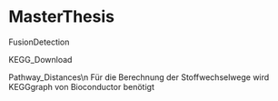 # MasterThesis
FusionDetection


KEGG_Download


Pathway_Distances\n
Für die Berechnung der Stoffwechselwege wird KEGGgraph von Bioconductor benötigt
